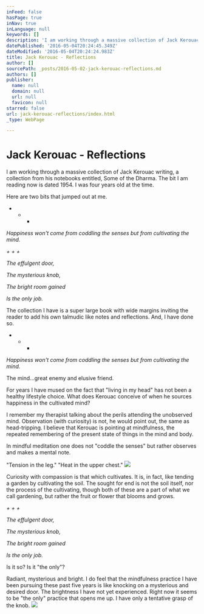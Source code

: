 ```yaml
---
inFeed: false
hasPage: true
inNav: true
inLanguage: null
keywords: []
description: 'I am working through a massive collection of Jack Kerouac writing, a collection from his notebooks entitled, Some of the Dharma. The bit I am reading now is dated 1954. I was four years old at the time. '
datePublished: '2016-05-04T20:24:45.349Z'
dateModified: '2016-05-04T20:24:24.983Z'
title: Jack Kerouac - Reflections
author: []
sourcePath: _posts/2016-05-02-jack-kerouac-reflections.md
authors: []
publisher:
  name: null
  domain: null
  url: null
  favicon: null
starred: false
url: jack-kerouac-reflections/index.html
_type: WebPage

---
```

# Jack Kerouac - Reflections

I am working through a massive collection of Jack Kerouac writing, a collection from his notebooks entitled, Some of the Dharma. The bit I am reading now is dated 1954\. I was four years old at the time. 

Here are two bits that jumped out at me.

+ + +

_Happiness won't come from coddling the senses but from cultivating the mind._

_+ + +_

_The effulgent door,_

_The mysterious knob,_

_The bright room gained_

_Is the only job._

The collection I have is a super large book with wide margins inviting the reader to add his own talmudic like notes and reflections. And, I have done so.

+ + +

_Happiness won't come from coddling the senses but from cultivating the mind._

The mind...great enemy and elusive friend.

For years I have mused on the fact that "living in my head" has not been a healthy lifestyle choice. What does Kerouac conceive of when he sources happiness in the cultivated mind? 

I remember my therapist talking about the perils attending the unobserved mind. Observation (with curiosity) is not, he would point out, the same as head-tripping. I believe that Kerouac is pointing at mindfulness, the repeated remembering of the present state of things in the mind and body.

In mindful meditation one does not "coddle the senses" but rather observes and makes a mental note. 

"Tension in the leg." "Heat in the upper chest."
![](https://the-grid-user-content.s3-us-west-2.amazonaws.com/c249bec6-9ec0-48f3-ab3e-1b02dc561e78.jpg)

Curiosity with compassion is that which cultivates. It is, in fact, like tending a garden by cultivating the soil. The sought for end is not the soil itself, nor the process of the cultivating, though both of these are a part of what we call gardening, but rather the fruit or flower that blooms and grows.

_+ + +_

_The effulgent door,_

_The mysterious knob,_

_The bright room gained_

_Is the only job._

Is it so? Is it "the only"?

Radiant, mysterious and bright. I do feel that the mindfulness practice I have been pursuing these past five years is like knocking on a mysterious and desired door. The brightness I have not yet experienced. Right now it seems to be "the only" practice that opens me up. I have only a tentative grasp of the knob.
![](https://the-grid-user-content.s3-us-west-2.amazonaws.com/57bd62b1-3176-4b7d-992c-335515eddcb1.jpg)